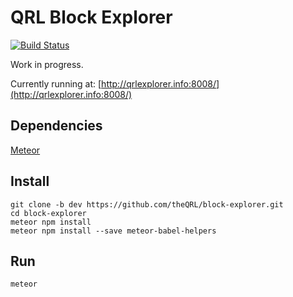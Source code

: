# QRL Block Explorer

[![Build Status](https://travis-ci.org/theQRL/block-explorer.svg?branch=master)](https://travis-ci.org/theQRL/block-explorer)

Work in progress.

Currently running at: [http://qrlexplorer.info:8008/](http://qrlexplorer.info:8008/)

## Dependencies

[Meteor](https://www.meteor.com/install)

## Install

	git clone -b dev https://github.com/theQRL/block-explorer.git
	cd block-explorer
	meteor npm install
	meteor npm install --save meteor-babel-helpers

## Run

	meteor
